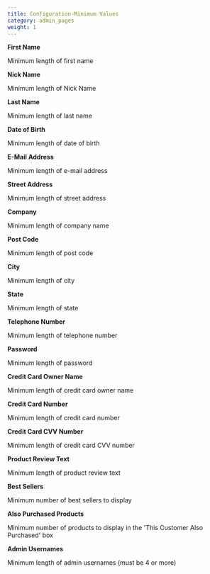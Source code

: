 ```yaml
---
title: Configuration-Minimum Values
category: admin_pages
weight: 1
---
```


<b>First Name</b>

<div class='indent'>Minimum length of first name</div>


<b>Nick Name</b>

<div class='indent'>Minimum length of Nick Name</div>


<b>Last Name</b>

<div class='indent'>Minimum length of last name</div>


<b>Date of Birth</b>

<div class='indent'>Minimum length of date of birth</div>


<b>E-Mail Address</b>

<div class='indent'>Minimum length of e-mail address</div>


<b>Street Address</b>

<div class='indent'>Minimum length of street address</div>


<b>Company</b>

<div class='indent'>Minimum length of company name</div>


<b>Post Code</b>

<div class='indent'>Minimum length of post code</div>


<b>City</b>

<div class='indent'>Minimum length of city</div>


<b>State</b>

<div class='indent'>Minimum length of state</div>


<b>Telephone Number</b>

<div class='indent'>Minimum length of telephone number</div>


<b>Password</b>

<div class='indent'>Minimum length of password</div>


<b>Credit Card Owner Name</b>

<div class='indent'>Minimum length of credit card owner name</div>


<b>Credit Card Number</b>

<div class='indent'>Minimum length of credit card number</div>


<b>Credit Card CVV Number</b>

<div class='indent'>Minimum length of credit card CVV number</div>


<b>Product Review Text</b>

<div class='indent'>Minimum length of product review text</div>


<b>Best Sellers</b>

<div class='indent'>Minimum number of best sellers to display</div>


<b>Also Purchased Products</b>

<div class='indent'>Minimum number of products to display in the 'This Customer Also Purchased' box</div>


<b>Admin Usernames</b>

<div class='indent'>Minimum length of admin usernames (must be 4 or more)</div>


